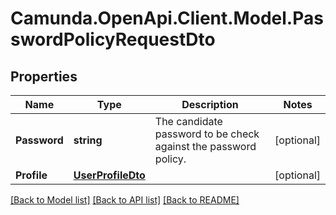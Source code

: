 # Camunda.OpenApi.Client.Model.PasswordPolicyRequestDto

## Properties

Name | Type | Description | Notes
------------ | ------------- | ------------- | -------------
**Password** | **string** | The candidate password to be check against the password policy. | [optional] 
**Profile** | [**UserProfileDto**](UserProfileDto.md) |  | [optional] 

[[Back to Model list]](../README.md#documentation-for-models) [[Back to API list]](../README.md#documentation-for-api-endpoints) [[Back to README]](../README.md)


